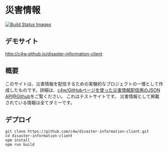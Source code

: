# 災害情報

[![Build Status Images](https://travis-ci.org/c4w/disaster-information-client.svg)](https://travis-ci.org/c4w/disaster-information-client)

## デモサイト
http://c4w.github.io/disaster-information-client

## 概要

このサイトは、災害情報を配信するための実験的なプロジェクトの一環として作成したものです。詳細は、[c4w/GitHubページを使った災害情報配信用のJSON API@Github](https://github.com/c4w/disaster-information)をご覧ください。
これはテストサイトです。
災害情報として掲載されている情報は全てダミーです。

## デプロイ

```
git clone https://github.com/c4w/disaster-information-client.git
cd disaster-information-client
npm install
npm run build
```
